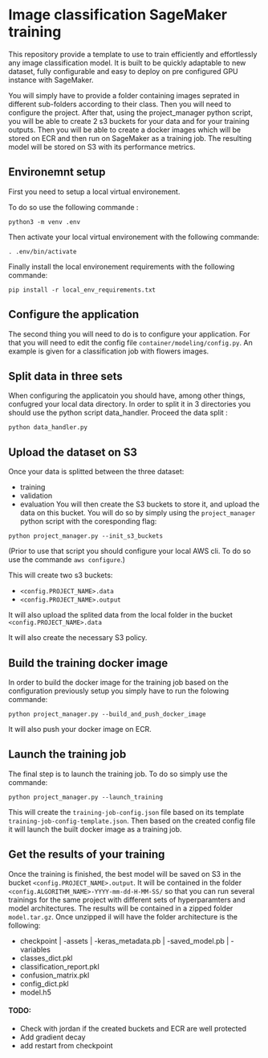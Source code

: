 # Image classification SageMaker training

This repository provide a template to use to train efficiently and effortlessly 
any image classification model. It is built to be quickly adaptable to new 
dataset, fully configurable and easy to deploy on pre configured GPU instance 
with SageMaker.

You will simply have to provide a folder containing images seprated in different 
sub-folders according to their class. Then you will need to configure the 
project. After that, using the project_manager python script, you will be able
to create 2 s3 buckets for your data and for your training outputs. Then you 
will be able to create a docker images which will be stored on ECR and then run 
on SageMaker as a training job. The resulting model will be stored on S3 with 
its performance metrics.

## Environemnt setup

First you need to setup a local virtual environement.

To do so use the following commande :

`python3 -m venv .env`

Then activate your local virtual environement with the following commande:

`. .env/bin/activate`

Finally install the local environement requirements with the following commande:

`pip install -r local_env_requirements.txt`


## Configure the application

The second thing you will need to do is to configure your application. For that 
you will need to edit the config file `container/modeling/config.py`. An example
is given for a classification job with flowers images.

## Split data in three sets

When configuring the applicatoin you should have, among other things, confugred
your local data directory. In order to split it in 3 directories you should use
the python script data_handler. Proceed the data split :

`python data_handler.py`
 
## Upload the dataset on S3

Once your data is splitted between the three dataset:
- training
- validation
- evaluation
You will then create the S3 buckets to store it, and upload the data on this 
bucket. You will do so by simply using the `project_manager` python script with 
the coresponding flag:

`python project_manager.py --init_s3_buckets`

(Prior to use that script you should configure your local AWS cli. To do so use
the commande `aws configure`.)

This will create two s3 buckets:
- `<config.PROJECT_NAME>.data`
- `<config.PROJECT_NAME>.output`

It will also upload the splited data from the local folder in the bucket 
`<config.PROJECT_NAME>.data`

It will also create the necessary S3 policy.

## Build the training docker image

In order to build the docker image for the training job based on the
configuration previously setup you simply have to run the folowing commande:

`python project_manager.py --build_and_push_docker_image`

It will also push your docker image on ECR.

## Launch the training job

The final step is to launch the training job. To do so simply use the commande:

`python project_manager.py --launch_training`

This will create the `training-job-config.json` file based on its template 
`training-job-config-template.json`. Then based on the created config file it
will launch the built docker image as a training job.

## Get the results of your training 

Once the training is finished, the best model will be saved on S3 in the bucket
`<config.PROJECT_NAME>.output`. It will be contained in the folder 
`<config.ALGORITHM_NAME>-YYYY-mm-dd-H-MM-SS/` so that you can run several 
trainings for the same project with different sets of hyperparamters and model 
architectures. The results will be contained in a zipped folder `model.tar.gz`.
Once unzipped il will have the folder architecture is the following:
- checkpoint
    | -assets
    | -keras_metadata.pb
    | -saved_model.pb
    | -variables
- classes_dict.pkl
- classification_report.pkl
- confusion_matrix.pkl
- config_dict.pkl
- model.h5

#### TODO:
- Check with jordan if the created buckets and ECR are well protected
- Add gradient decay
- add restart from checkpoint